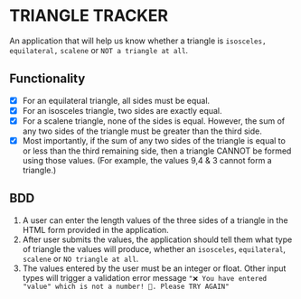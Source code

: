 # TRIANGLE TRACKER
An application that will help us know whether a triangle is `isosceles,` `equilateral,` `scalene` or `NOT a triangle at all`.

## Functionality
- [X] For an equilateral triangle, all sides must be equal.
- [X] For an isosceles triangle, two sides are exactly equal.
- [X] For a scalene triangle, none of the sides is equal. However, the sum of any two sides of the triangle must be greater than the third side.
- [X] Most importantly, if the sum of any two sides of the triangle is equal to or less than the third remaining side, then a triangle CANNOT be formed using those values. (For example, the values 9,4 & 3 cannot form a triangle.)

## BDD
1. A user can enter the length values of the three sides of a triangle in the HTML form provided in the application.
2. After user submits the values, the application should tell them what type of triangle the values will produce, whether an `isosceles`, `equilateral`, `scalene` or `NO triangle at all`.
3. The values entered by the user must be an integer or float. Other input types will trigger a validation error message `"❌ You have entered "value" which is not a number! 🤔. Please TRY AGAIN"` 

